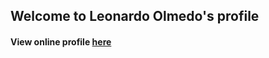 ## Welcome to Leonardo Olmedo's profile
#### View online profile [here](https://lgo1980.github.io/testing/)
